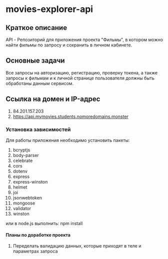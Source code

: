 # movies-explorer-api

## Краткое описание

API - Репозиторий для приложения проекта "Фильмы", в котором можно найти фильмы по запросу и сохранить в личном кабинете.

## Основные задачи

Все запросы на авторизацию, регистрацию, проверку токена, а также
запросы к фильмам и к личной странице пользователя должны быть обработаны данным сервисом.

## Ссылка на домен и IP-адрес
1. 84.201.157.203
2. https://api.mymovies.students.nomoredomains.monster

### Установка зависимостей

Для работы приложения необходимо установить пакеты:
1. bcryptjs
2. body-parser
3. celebrate
4. cors
5. dotenv
6. express
7. express-winston
8. helmet
9. joi
10. jsonwebtoken
11. mongoose
12. validator
13. winston

или в node.js выполнить: npm install

#### Планы по доработке проекта
1. Переделать валидацию данных, которые приходят в теле и параметрах запроса
